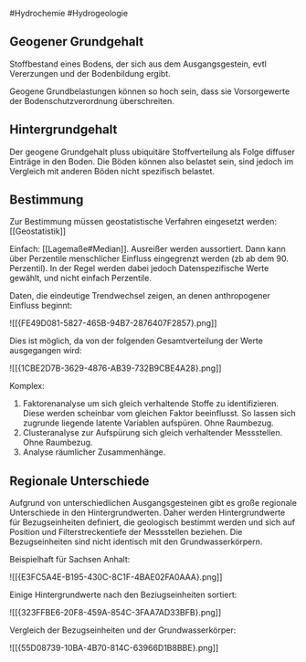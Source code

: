 #Hydrochemie #Hydrogeologie 

## Geogener Grundgehalt

Stoffbestand eines Bodens, der sich aus dem Ausgangsgestein, evtl Vererzungen und der Bodenbildung ergibt. 

Geogene Grundbelastungen können so hoch sein, dass sie Vorsorgewerte der Bodenschutzverordnung überschreiten.

## Hintergrundgehalt

Der geogene Grundgehalt pluss ubiquitäre Stoffverteilung als Folge diffuser Einträge in den Boden. Die Böden können also belastet sein, sind jedoch im Vergleich mit anderen Böden nicht spezifisch belastet.

## Bestimmung 

Zur Bestimmung müssen geostatistische Verfahren eingesetzt werden: [[Geostatistik]]

Einfach: [[Lagemaße#Median]]. Ausreißer werden aussortiert.
Dann kann über Perzentile menschlicher Einfluss eingegrenzt werden (zb ab dem 90. Perzentil). In der Regel werden dabei jedoch Datenspezifische Werte gewählt, und nicht einfach Perzentile.

Daten, die eindeutige Trendwechsel zeigen, an denen anthropogener Einfluss beginnt: 

![[{FE49D081-5827-465B-94B7-2876407F2857}.png]]

Dies ist möglich, da von der folgenden Gesamtverteilung der Werte ausgegangen wird:

![[{1CBE2D7B-3629-4876-AB39-732B9CBE4A28}.png]]

Komplex: 
1. Faktorenanalyse um sich gleich verhaltende Stoffe zu identifizieren. Diese werden scheinbar vom gleichen Faktor beeinflusst. So lassen sich zugrunde liegende latente Variablen aufspüren. Ohne Raumbezug.
2. Clusteranalyse zur Aufspürung sich gleich verhaltender Messstellen. Ohne Raumbezug.
3. Analyse räumlicher Zusammenhänge.

## Regionale Unterschiede

Aufgrund von unterschiedlichen Ausgangsgesteinen gibt es große regionale Unterschiede in den Hintergrundwerten. Daher werden Hintergrundwerte für Bezugseinheiten definiert, die geologisch bestimmt werden und sich auf Position und Filterstreckentiefe der Messstellen beziehen. Die Bezugseinheiten sind nicht identisch mit den Grundwasserkörpern.

Beispielhaft für Sachsen Anhalt:

![[{E3FC5A4E-B195-430C-8C1F-4BAE02FA0AAA}.png]]

Einige Hintergrundwerte nach den Beziugseinheiten sortiert:

![[{323FFBE6-20F8-459A-854C-3FAA7AD33BFB}.png]]

Vergleich der Bezugseinheiten und der Grundwasserkörper:

![[{55D08739-10BA-4B70-814C-63966D1B8BBE}.png]]
